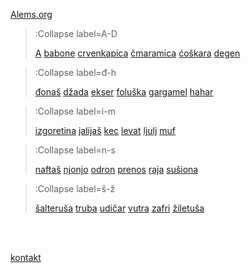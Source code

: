 [Alems.org](/)


> :Collapse label=A-D
>
> [A](/docs/zargon/a-d/a)
> [babone](/docs/zargon/a-d/babone)
> [crvenkapica](/docs/zargon/a-d/crvenkapica)
> [čmaramica](/docs/zargon/a-d/cmaramica)
> [ćoškara](/docs/zargon/a-d/coskara)
> [degen](/docs/zargon/a-d/degen)
>

> :Collapse label=đ-h
>
> [đonaš](/docs/zargon/dj-h/djonas)
> [džada](/docs/zargon/dj-h/dzada)
> [ekser](/docs/zargon/dj-h/ekser)
> [foluška](/docs/zargon/dj-h/foluska)
> [gargamel](/docs/zargon/dj-h/gargamel)
> [hahar](/docs/zargon/dj-h/hahar)
>

> :Collapse label=i-m
>
> [izgoretina](/docs/zargon/i-m/izgoretina)
> [jalijaš](/docs/zargon/i-m/jalijas)
> [kec](/docs/zargon/i-m/kec)
> [levat](/docs/zargon/i-m/levat)
> [ljulj](/docs/zargon/i-m/ljulj)
> [muf](/docs/zargon/i-m/muf)
>

> :Collapse label=n-s
>
> [naftaš](/docs/zargon/n-s/naftas)
> [njonjo](/docs/zargon/n-s/njonjo)
> [odron](/docs/zargon/n-s/odron)
> [prenos](/docs/zargon/n-s/prenos)
> [raja](/docs/zargon/n-s/raja)
> [sušiona](/docs/zargon/n-s/susiona)
>

> :Collapse label=š-ž
>
> [šalteruša](/docs/zargon/ss-zz/salterusa)
> [truba](/docs/zargon/ss-zz/truba)
> [udičar](/docs/zargon/ss-zz/udicar)
> [vutra](/docs/zargon/ss-zz/vutra)
> [zafri](/docs/zargon/ss-zz/zafri)
> [žiletuša](/docs/zargon/ss-zz/ziletusa)


<br><br>

[kontakt](/kontakt)
